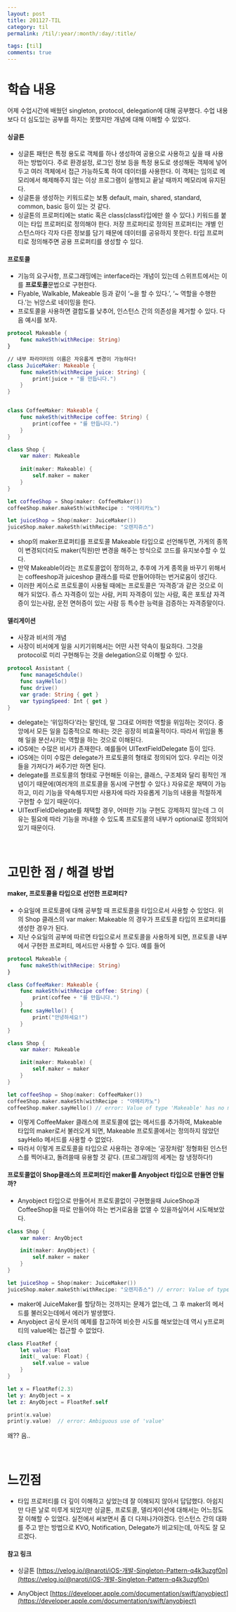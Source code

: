 ```yaml
---
layout: post
title: 201127-TIL
category: til
permalink: /til/:year/:month/:day/:title/

tags: [til]
comments: true
---
```

# 학습 내용
 어제 수업시간에 배웠던 singleton, protocol, delegation에 대해 공부했다. 수업 내용보다 더 심도있는 공부를 하지는 못했지만 개념에 대해 이해할 수 있었다.

#### 싱글톤
- 싱글톤 패턴은 특정 용도로 객체를 하나 생성하여 공용으로 사용하고 싶을 때 사용하는 방법이다. 주로 환경설정, 로그인 정보 등을 특정 용도로 생성해둔 객체에 넣어두고 여러 객체에서 접근 가능하도록 하여 데이터를 사용한다. 이 객체는 임의로 메모리에서 해제해주지 않는 이상 프로그램이 실행되고 끝날 때까지 메모리에 유지된다.
- 싱글톤을 생성하는 키워드로는 보통 default, main, shared, standard, common, basic 등이 있는 것 같다.
- 싱글톤의 프로퍼티에는 static 혹은 class(class타입에만 쓸 수 있다.) 키워드를 붙이는 타입 프로퍼티로 정의해야 한다. 저장 프로퍼티로 정의된 프로퍼티는 개별 인스턴스마다 각자 다른 정보를 담기 때문에 데이터를 공유하지 못한다. 타입 프로퍼티로 정의해주면 공용 프로퍼티를 생성할 수 있다.


#### 프로토콜
- 기능의 요구사항, 프로그래밍에는 interface라는 개념이 있는데 스위프트에서는 이를 **프로토콜**문법으로 구현한다.
- Flyable, Walkable, Makeable 등과 같이 ‘~을 할 수 있다.’, ‘~ 역할을 수행한다.’는 뉘앙스로 네이밍을 한다.
- 프로토콜을 사용하면 결합도를 낮추어, 인스턴스 간의 의존성을 제거할 수 있다. 다음 예시를 보자.   
```swift
protocol Makeable {
    func makeSth(withRecipe: String)
}

// 내부 파라미터의 이름은 자유롭게 변경이 가능하다!
class JuiceMaker: Makeable {
    func makeSth(withRecipe juice: String) {
        print(juice + "를 만듭니다.")
    }
}


class CoffeeMaker: Makeable {
    func makeSth(withRecipe coffee: String) {
        print(coffee + "를 만듭니다.")
    }
}

class Shop {
    var maker: Makeable
    
    init(maker: Makeable) {
        self.maker = maker
    }
}

let coffeeShop = Shop(maker: CoffeeMaker())
coffeeShop.maker.makeSth(withRecipe : "아메리카노")

let juiceShop = Shop(maker: JuiceMaker())
juiceShop.maker.makeSth(withRecipe: "오렌지쥬스")
```
- shop의 maker프로퍼티를 프로토콜 Makeable 타입으로 선언해두면, 가게의 종목이 변경되더라도 maker(직원)만 변경을 해주는 방식으로 코드를 유지보수할 수 있다.
- 만약 Makeable이라는 프로토콜없이 정의하고, 추후에 가게 종목을 바꾸기 위해서는 coffeeshop과 juiceshop 클래스를 따로 만들어야하는 번거로움이 생긴다.
- 이러한 케이스로 프로토콜이 사용될 때에는 프로토콜은 ‘자격증’과 같은 것으로 이해가 되었다. 쥬스 자격증이 있는 사람, 커피 자격증이 있는 사람, 혹은 포토샵 자격증이 있는사람, 운전 면허증이 있는 사람 등 특수한 능력을 검증하는 자격증말이다.


#### 델리게이션
- 사장과 비서의 개념
- 사장이 비서에게 일을 시키기위해서는 어떤 사전 약속이 필요하다. 그것을 protocol로 미리 구현해두는 것을 delegation으로 이해할 수 있다.   
```swift
protocol Assistant {
    func manageSchdule()
    func sayHello()
    func drive()
    var grade: String { get }
    var typingSpeed: Int { get }
}
```
- delegate는 ‘위임하다’라는 말인데, 말 그대로 어떠한 역할을 위임하는 것이다. 중앙에서 모든 일을 집중적으로 해내는 것은 굉장히 비효율적이다. 따라서 위임을 통해 일을 분산시키는 역할을 하는 것으로 이해된다.
- iOS에는 수많은 비서가 존재한다. 예를들어 UITextFieldDelegate 등이 있다. 
- iOS에는 이미 수많은 delegate가 프로토콜의 형태로 정의되어 있다. 우리는 이것들을 가져다가 써주기만 하면 된다. 
- delegate를 프로토콜의 형태로 구현해둔 이유는, 클래스, 구조체와 달리 횡적인 개념이기 때문에(여러개의 프로토콜을 동시에 구현할 수 있다.) 자유로운 채택이 가능하고, 미리 기능을 약속해두지만 사용자에 따라 자유롭게 기능의 내용을 적절하게 구현할 수 있기 때문이다.
- UITextFieldDelegate를 채택할 경우, 어떠한 기능 구현도 강제하지 않는데 그 이유는 필요에 따라 기능을 꺼내쓸 수 있도록 프로토콜의 내부가 optional로 정의되어 있기 때문이다.

<br>

# 고민한 점 / 해결 방법

#### maker, 프로토콜을 타입으로 선언한 프로퍼티?
- 수요일에 프로토콜에 대해 공부할 때 프로토콜을 타입으로서 사용할 수 있었다. 위의 Shop 클래스의 var maker: Makeable 의 경우가 프로토콜 타입의 프로퍼티를 생성한 경우가 된다. 
- 지난 수요일의 공부에 따르면 타입으로서 프로토콜을 사용하게 되면, 프로토콜 내부에서 구현한 프로퍼티, 메서드만 사용할 수 있다. 예를 들어   
```swift
protocol Makeable {
    func makeSth(withRecipe: String)
}

class CoffeeMaker: Makeable {
    func makeSth(withRecipe coffee: String) {
        print(coffee + "를 만듭니다.")
    }
    func sayHello() {
        print("안녕하세요!")
    }
}

class Shop {
    var maker: Makeable

    init(maker: Makeable) {
        self.maker = maker
    }
}

let coffeeShop = Shop(maker: CoffeeMaker())
coffeeShop.maker.makeSth(withRecipe : "아메리카노")
coffeeShop.maker.sayHello() // error: Value of type 'Makeable' has no member ‘sayHello'
```
- 이렇게 CoffeeMaker 클래스에 프로토콜에 없는 메서드를 추가하여, Makeable 타입의 maker로서 불러오게 되면, Makeable 프로토콜에서는 정의하지 않았던 sayHello  메서드를 사용할 수 없었다.
- 따라서 이렇게 프로토콜을 타입으로 사용하는 경우에는 ‘공장처럼’ 정형화된 인스턴스를 찍어내고, 돌려쓸때 유용할 것 같다. (프로그래밍의 세계는 참 냉정하다!) 


#### 프로토콜없이 Shop클래스의 프로퍼티인 maker를 Anyobject 타입으로 만들면 안될까?
- Anyobject 타입으로 만들어서 프로토콜없이 구현했을때 JuiceShop과 CoffeeShop을 따로 만들어야 하는 번거로움을 없앨 수 있을까싶어서 시도해보았다.   
```swift
class Shop {
    var maker: AnyObject

    init(maker: AnyObject) {
        self.maker = maker
    }
}

let juiceShop = Shop(maker: JuiceMaker())
juiceShop.maker.makeSth(withRecipe: "오렌지쥬스") // error: Value of type 'AnyObject' has no member 'makeSth'
```
- maker에 JuiceMaker를 할당하는 것까지는 문제가 없는데, 그 후 maker의 메서드를 불러오는데에서 에러가 발생했다.
- Anyobject 공식 문서의 예제를 참고하여 비슷한 시도를 해보았는데 역시 y프로퍼티의 value에는 접근할 수 없었다.   
```swift
class FloatRef {
    let value: Float
    init(_ value: Float) {
        self.value = value
    }
}

let x = FloatRef(2.3)
let y: AnyObject = x
let z: AnyObject = FloatRef.self

print(x.value)
print(y.value)  // error: Ambiguous use of 'value'
```

왜?? 음..

<br>

# 느낀점
 - 타입 프로퍼티를 더 깊이 이해하고 싶었는데 잘 이해되지 않아서 답답했다. 아쉽지만 다른 날로 미루게 되었지만 싱글톤, 프로토콜, 델리게이션에 대해서는 어느정도 잘 이해할 수 있었다. 실전에서 써보면서 좀 더 다져나가야겠다. 인스턴스 간의 대화를 주고 받는 방법으로 KVO, Notification, Delegate가 비교되는데, 아직도 잘 모르겠다.



#### 참고 링크
- 싱글톤 
[https://velog.io/@naroti/iOS-개발-Singleton-Pattern-q4k3uzgf0n](https://velog.io/@naroti/iOS-개발-Singleton-Pattern-q4k3uzgf0n)

- AnyObject 
[https://developer.apple.com/documentation/swift/anyobject](https://developer.apple.com/documentation/swift/anyobject)



